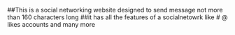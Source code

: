 ##This is a social networking website designed to send message not more than 160 characters long 
##it has all the features of a socialnetowrk like # @ likes accounts and many more